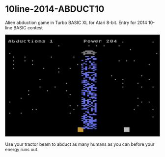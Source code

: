 # 10line-2014-ABDUCT10
Alien abduction game in Turbo BASIC XL for Atari 8-bit. Entry for 2014 10-line BASIC contest

![screenshot](abduct10.png)

Use your tractor beam to abduct as many humans as you can before your energy runs out.
